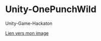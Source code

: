 # Unity-OnePunchWild
Unity-Game-Hackaton

<a href='https://www.casimages.com/i/190719105712212788.jpg.html' title='Mon image'>Lien vers mon image</a> 

